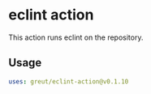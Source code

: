 # eclint action

This action runs eclint on the repository.

## Usage

```yaml
uses: greut/eclint-action@v0.1.10
```
